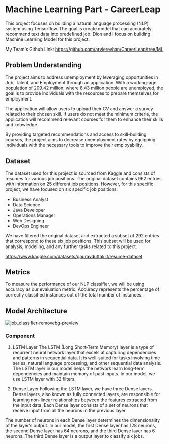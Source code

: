 # Machine Learning Part - CareerLeap
This project focuses on building a natural language processing (NLP) system using Tensorflow. The goal is create model that can accurately recommend text data into predefined job. Dion and I focus on building Machine Learning Model for this project.

My Team's Github Link: https://github.com/arviereyhan/CareerLeap/tree/ML

## Problem Understanding
The project aims to address unemployment by leveraging opportunities in Job, Talent, and Employment through an application. With a working-age population of 209.42 million, where 8.43 million people are unemployed, the goal is to provide individuals with the resources to prepare themselves for employment.

The application will allow users to upload their CV and answer a survey related to their chosen skill. If users do not meet the minimum criteria, the application will recommend relevant courses for them to enhance their skills and knowledge.

By providing targeted recommendations and access to skill-building courses, the project aims to decrease unemployment rates by equipping individuals with the necessary tools to improve their employability.


## Dataset
The dataset used for this project is sourced from Kaggle and consists of resumes for various job positions. The original dataset contains 962 entries with information on 25 different job positions. However, for this specific project, we have focused on six specific job positions:
- Business Analyst
- Data Science
- Java Developer
- Operations Manager
- Web Designing
- DevOps Engineer

We have filtered the original dataset and extracted a subset of 292 entries that correspond to these six job positions. This subset will be used for analysis, modeling, and any further tasks related to this project.

https://www.kaggle.com/datasets/gauravduttakiit/resume-dataset

## Metrics
To measure the performance of our NLP classifier, we will be using accuracy as our evaluation metric. Accuracy represents the percentage of correctly classified instances out of the total number of instances.

## Model Architecture
![job_classifier-removebg-preview](https://github.com/arviereyhan/CareerLeap/assets/88980651/7fa2532f-7164-4289-8b4d-a27ec9b3a2f7)

### Component
1. LSTM Layer
The LSTM (Long Short-Term Memory) layer is a type of recurrent neural network layer that excels at capturing dependencies and patterns in sequential data. It is well-suited for tasks involving time series, natural language processing, and other sequential data analysis. The LSTM layer in our model helps the network learn long-term dependencies and maintain memory of past inputs. In our model, we use LSTM layer with 32 filters.

2. Dense Layer
Following the LSTM layer, we have three Dense layers. Dense layers, also known as fully connected layers, are responsible for learning non-linear relationships between the features extracted from the input data. Each Dense layer consists of a set of neurons that receive input from all the neurons in the previous layer.

The number of neurons in each Dense layer determines the dimensionality of the layer's output. In our model, the first Dense layer has 128 neurons, the second Dense layer has 64 neurons, and the third Dense layer has 6 neurons. The third Dense layer is a output layer to classify six jobs.
